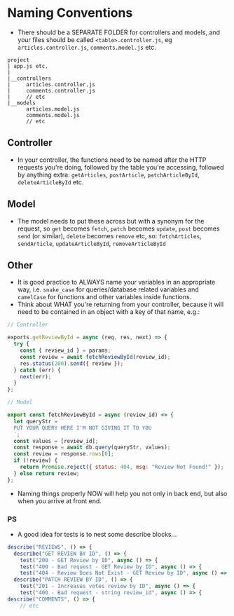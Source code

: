 # Naming Conventions

- There should be a SEPARATE FOLDER for controllers and models, and your files should be called `<table>.controller.js`, eg `articles.controller.js`, `comments.model.js` etc.

```
project
| app.js etc.
|
|__controllers
|     articles.controller.js
|     comments.controller.js
|     // etc
|__models
      articles.model.js
      comments.model.js
      // etc
```

## Controller

- In your controller, the functions need to be named after the HTTP requests you're doing, followed by the table you're accessing, followed by anything extra:
  `getArticles`, `postArticle`, `patchArticleById`, `deleteArticleById` etc.

## Model

- The model needs to put these across but with a synonym for the request, so `get` becomes `fetch`, `patch` becomes `update`, `post` becomes `send` (or similar), `delete` becomes `remove` etc, so:
  `fetchArticles`, `sendArticle`, `updateArticleById`, `removeArticleById`

## Other

- It is good practice to ALWAYS name your variables in an appropriate way, i.e. `snake_case` for queries/database related variables and `camelCase` for functions and other variables inside functions.
- Think about WHAT you're returning from your controller, because it will need to be contained in an object with a key of that name, e.g.:

```js
// Controller

exports.getReviewById = async (req, res, next) => {
  try {
    const { review_id } = params;
    const review = await fetchReviewById(review_id);
    res.status(200).send({ review });
  } catch (err) {
    next(err);
  }
};

// Model

export const fetchReviewById = async (review_id) => {
  let queryStr = `
  PUT YOUR QUERY HERE I'M NOT GIVING IT TO YOU
  `;
  const values = [review_id];
  const response = await db.query(queryStr, values);
  const review = response.rows[0];
  if (!review) {
    return Promise.reject({ status: 404, msg: "Review Not Found!" });
  } else return review;
};
```

- Naming things properly NOW will help you not only in back end, but also when you arrive at front end.

### PS

- A good idea for tests is to nest some describe blocks...

```js
describe("REVIEWS", () => {
  describe("GET REVIEW BY ID", () => {
    test("200 - GET Review by ID", async () => {
    test("400 - Bad request - GET Review by ID", async () => {
    test("404 - Review Does Not Exist - GET Review by ID", async () => {
  describe("PATCH REVIEW BY ID", () => {
    test("201 - Increases votes review by ID", async () => {
    test("400 - Bad request - string review_id", async () => {
describe("COMMENTS", () => {
    // etc
```